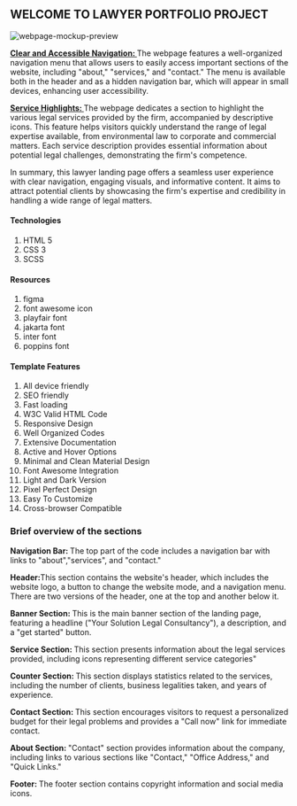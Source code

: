 <h2>WELCOME TO LAWYER PORTFOLIO PROJECT</h2>

<img src="https://github.com/urmilajahagirdar/Adv_website/tree/main/mockup/Capture.PNG" alt="webpage-mockup-preview">

<P><b><u>Clear and Accessible Navigation: </u></b>The webpage features a well-organized navigation menu that allows users to easily access important sections of the website, including "about," "services," and "contact." The menu is available both in the header and as a hidden navigation bar, which will appear in small devices, enhancing user accessibility.</P>
    
<p><b><u>Service Highlights: </u></b>The webpage dedicates a section to highlight the various legal services provided by the firm, accompanied by descriptive icons. This feature helps visitors quickly understand the range of legal expertise available, from environmental law to corporate and commercial matters. Each service description provides essential information about potential legal challenges, demonstrating the firm's competence.</p>
    
<p>In summary, this lawyer landing page offers a seamless user experience with clear navigation, engaging visuals, and informative content. It aims to attract potential clients by showcasing the firm's expertise and credibility in handling a wide range of legal matters.</p>

<h4>Technologies</h4>
<ol>
    <li>HTML 5</li>
    <li>CSS 3</li>
    <li>SCSS</li>
</ol>

<h4>Resources</h4>
<ol>
    <li>figma</li>
    <li>font awesome icon</li>
    <li>playfair font</li>
    <li>jakarta font</li>
    <li>inter font</li>
    <li>poppins font</li>
</ol>

<h4>Template Features</h4>
<ol>
    <li>All device friendly</li>
    <li>SEO friendly</li>
    <li>Fast loading</li>
    <li>W3C Valid HTML Code</li>
    <li>Responsive Design </li>
    <li>Well Organized Codes</li>
    <li>Extensive Documentation</li>
    <li>Active and Hover Options</li>
    <li>Minimal and Clean Material Design</li>
    <li>Font Awesome Integration</li>
    <li>Light and Dark Version</li>
    <li>Pixel Perfect Design</li>
    <li>Easy To Customize</li>
    <li>Cross-browser Compatible</li>
</ol>

<h3>Brief overview of the sections</h3>

<p><b>Navigation Bar: </b>The top part of the code includes a navigation bar with links to "about","services", and "contact."</p> 
<p><b>Header:</b>This section contains the website's header, which includes the website logo, a button to change the website mode, and a navigation menu. There are two versions of the header, one at the top and another below it.</p> 
<p><b>Banner Section: </b>This is the main banner section of the landing page, featuring a headline ("Your Solution Legal Consultancy"), a description, and a "get started" button.</p> 
<p><b>Service Section: </b>This section presents information about the legal services provided, including icons representing different service categories"</p> 
<p><b>Counter Section: </b>This section displays statistics related to the services, including the number of clients, business legalities taken, and years of experience.
</p>
<p><b>Contact Section: </b>This section encourages visitors to request a personalized budget for their legal problems and provides a "Call now" link for immediate contact.</p>
<p><b>About Section: </b>"Contact" section provides information about the company, including links to various sections like "Contact," "Office Address," and "Quick Links."</p>
<p><b>Footer: </b>The footer section contains copyright information and social media icons.</p> 

